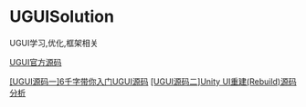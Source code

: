 # UGUISolution

UGUI学习,优化,框架相关

[UGUI官方源码](https://github.com/Unity-Technologies/uGUI)

[[UGUI源码一]6千字带你入门UGUI源码](https://zhuanlan.zhihu.com/p/437704772)
[[UGUI源码二]Unity UI重建(Rebuild)源码分析](https://zhuanlan.zhihu.com/p/448293298)
